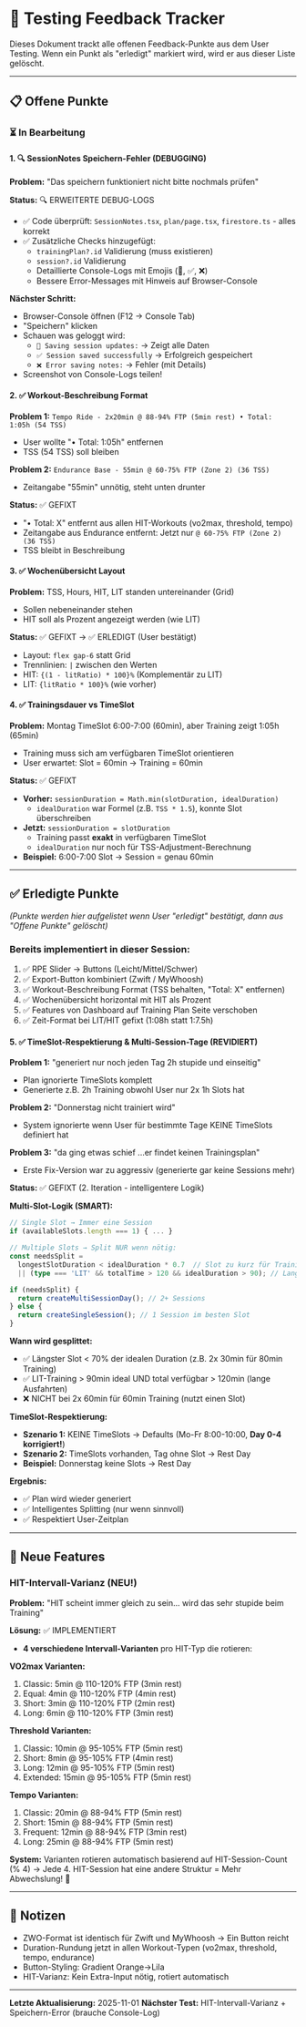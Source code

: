 # 🧪 Testing Feedback Tracker

Dieses Dokument trackt alle offenen Feedback-Punkte aus dem User Testing. Wenn ein Punkt als "erledigt" markiert wird, wird er aus dieser Liste gelöscht.

---

## 📋 Offene Punkte

### ⏳ In Bearbeitung

#### 1. 🔍 SessionNotes Speichern-Fehler (DEBUGGING)
**Problem:** "Das speichern funktioniert nicht bitte nochmals prüfen"

**Status:** 🔍 ERWEITERTE DEBUG-LOGS
- ✅ Code überprüft: `SessionNotes.tsx`, `plan/page.tsx`, `firestore.ts` - alles korrekt
- ✅ Zusätzliche Checks hinzugefügt:
  * `trainingPlan?.id` Validierung (muss existieren)
  * `session?.id` Validierung
  * Detaillierte Console-Logs mit Emojis (💾, ✅, ❌)
  * Bessere Error-Messages mit Hinweis auf Browser-Console
  
**Nächster Schritt:**
- Browser-Console öffnen (F12 → Console Tab)
- "Speichern" klicken
- Schauen was geloggt wird:
  * `💾 Saving session updates:` → Zeigt alle Daten
  * `✅ Session saved successfully` → Erfolgreich gespeichert
  * `❌ Error saving notes:` → Fehler (mit Details)
- Screenshot von Console-Logs teilen!

#### 2. ✅ Workout-Beschreibung Format
**Problem 1:** `Tempo Ride - 2x20min @ 88-94% FTP (5min rest) • Total: 1:05h (54 TSS)`
- User wollte "• Total: 1:05h" entfernen
- TSS (54 TSS) soll bleiben

**Problem 2:** `Endurance Base - 55min @ 60-75% FTP (Zone 2) (36 TSS)`
- Zeitangabe "55min" unnötig, steht unten drunter

**Status:** ✅ GEFIXT
- "• Total: X" entfernt aus allen HIT-Workouts (vo2max, threshold, tempo)
- Zeitangabe aus Endurance entfernt: Jetzt nur `@ 60-75% FTP (Zone 2) (36 TSS)`
- TSS bleibt in Beschreibung

#### 3. ✅ Wochenübersicht Layout
**Problem:** TSS, Hours, HIT, LIT standen untereinander (Grid)
- Sollen nebeneinander stehen
- HIT soll als Prozent angezeigt werden (wie LIT)

**Status:** ✅ GEFIXT → ✅ ERLEDIGT (User bestätigt)
- Layout: `flex gap-6` statt Grid
- Trennlinien: `|` zwischen den Werten
- HIT: `{(1 - litRatio) * 100}%` (Komplementär zu LIT)
- LIT: `{litRatio * 100}%` (wie vorher)

#### 4. ✅ Trainingsdauer vs TimeSlot
**Problem:** Montag TimeSlot 6:00-7:00 (60min), aber Training zeigt 1:05h (65min)
- Training muss sich am verfügbaren TimeSlot orientieren
- User erwartet: Slot = 60min → Training = 60min

**Status:** ✅ GEFIXT
- **Vorher:** `sessionDuration = Math.min(slotDuration, idealDuration)`
  - `idealDuration` war Formel (z.B. `TSS * 1.5`), konnte Slot überschreiben
- **Jetzt:** `sessionDuration = slotDuration`
  - Training passt **exakt** in verfügbaren TimeSlot
  - `idealDuration` nur noch für TSS-Adjustment-Berechnung
- **Beispiel:** 6:00-7:00 Slot → Session = genau 60min

---

## ✅ Erledigte Punkte

*(Punkte werden hier aufgelistet wenn User "erledigt" bestätigt, dann aus "Offene Punkte" gelöscht)*

### Bereits implementiert in dieser Session:
1. ✅ RPE Slider → Buttons (Leicht/Mittel/Schwer)
2. ✅ Export-Button kombiniert (Zwift / MyWhoosh)
3. ✅ Workout-Beschreibung Format (TSS behalten, "Total: X" entfernen)
4. ✅ Wochenübersicht horizontal mit HIT als Prozent
5. ✅ Features von Dashboard auf Training Plan Seite verschoben
6. ✅ Zeit-Format bei LIT/HIT gefixt (1:08h statt 1:7.5h)

#### 5. ✅ TimeSlot-Respektierung & Multi-Session-Tage (REVIDIERT)
**Problem 1:** "generiert nur noch jeden Tag 2h stupide und einseitig"
- Plan ignorierte TimeSlots komplett
- Generierte z.B. 2h Training obwohl User nur 2x 1h Slots hat

**Problem 2:** "Donnerstag nicht trainiert wird"
- System ignorierte wenn User für bestimmte Tage KEINE TimeSlots definiert hat

**Problem 3:** "da ging etwas schief ...er findet keinen Trainingsplan"
- Erste Fix-Version war zu aggressiv (generierte gar keine Sessions mehr)

**Status:** ✅ GEFIXT (2. Iteration - intelligentere Logik)

**Multi-Slot-Logik (SMART):**
```typescript
// Single Slot → Immer eine Session
if (availableSlots.length === 1) { ... }

// Multiple Slots → Split NUR wenn nötig:
const needsSplit = 
  longestSlotDuration < idealDuration * 0.7  // Slot zu kurz für Training
  || (type === 'LIT' && totalTime > 120 && idealDuration > 90); // Lange LIT-Sessions

if (needsSplit) {
  return createMultiSessionDay(); // 2+ Sessions
} else {
  return createSingleSession(); // 1 Session im besten Slot
}
```

**Wann wird gesplittet:**
- ✅ Längster Slot < 70% der idealen Duration (z.B. 2x 30min für 80min Training)
- ✅ LIT-Training > 90min ideal UND total verfügbar > 120min (lange Ausfahrten)
- ❌ NICHT bei 2x 60min für 60min Training (nutzt einen Slot)

**TimeSlot-Respektierung:**
- **Szenario 1:** KEINE TimeSlots → Defaults (Mo-Fr 8:00-10:00, **Day 0-4 korrigiert!**)
- **Szenario 2:** TimeSlots vorhanden, Tag ohne Slot → Rest Day
- **Beispiel:** Donnerstag keine Slots → Rest Day

**Ergebnis:**
- ✅ Plan wird wieder generiert
- ✅ Intelligentes Splitting (nur wenn sinnvoll)
- ✅ Respektiert User-Zeitplan

---

## 🎯 Neue Features

### HIT-Intervall-Varianz (NEU!)
**Problem:** "HIT scheint immer gleich zu sein... wird das sehr stupide beim Training"

**Lösung:** ✅ IMPLEMENTIERT
- **4 verschiedene Intervall-Varianten** pro HIT-Typ die rotieren:

**VO2max Varianten:**
1. Classic: 5min @ 110-120% FTP (3min rest)
2. Equal: 4min @ 110-120% FTP (4min rest)
3. Short: 3min @ 110-120% FTP (2min rest)
4. Long: 6min @ 110-120% FTP (3min rest)

**Threshold Varianten:**
1. Classic: 10min @ 95-105% FTP (5min rest)
2. Short: 8min @ 95-105% FTP (4min rest)
3. Long: 12min @ 95-105% FTP (5min rest)
4. Extended: 15min @ 95-105% FTP (5min rest)

**Tempo Varianten:**
1. Classic: 20min @ 88-94% FTP (5min rest)
2. Short: 15min @ 88-94% FTP (5min rest)
3. Frequent: 12min @ 88-94% FTP (3min rest)
4. Long: 25min @ 88-94% FTP (5min rest)

**System:** Varianten rotieren automatisch basierend auf HIT-Session-Count (% 4)
→ Jede 4. HIT-Session hat eine andere Struktur = Mehr Abwechslung! 🎉

---

## 📝 Notizen

- ZWO-Format ist identisch für Zwift und MyWhoosh → Ein Button reicht
- Duration-Rundung jetzt in allen Workout-Typen (vo2max, threshold, tempo, endurance)
- Button-Styling: Gradient Orange→Lila
- HIT-Varianz: Kein Extra-Input nötig, rotiert automatisch

---

**Letzte Aktualisierung:** 2025-11-01
**Nächster Test:** HIT-Intervall-Varianz + Speichern-Error (brauche Console-Log)
